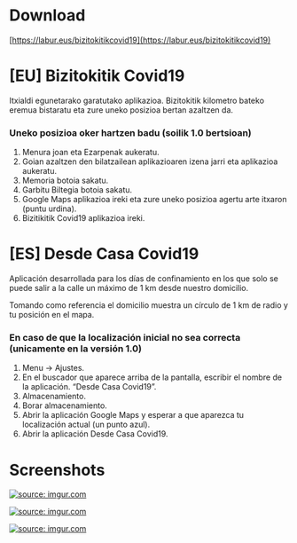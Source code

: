 # Download
[https://labur.eus/bizitokitikcovid19](https://labur.eus/bizitokitikcovid19)

# [EU] Bizitokitik Covid19
Itxialdi egunetarako garatutako aplikazioa. Bizitokitik kilometro bateko eremua bistaratu eta zure uneko posizioa bertan azaltzen da.

### Uneko posizioa oker hartzen badu (soilik 1.0 bertsioan)

1. Menura joan eta Ezarpenak aukeratu.
1. Goian azaltzen den bilatzailean aplikazioaren izena jarri eta aplikazioa aukeratu.
1. Memoria botoia sakatu.
1. Garbitu Biltegia botoia sakatu.
1. Google Maps aplikazioa ireki eta zure uneko posizioa agertu arte itxaron (puntu urdina).
1. Bizitikitik Covid19 aplikazioa ireki.

# [ES] Desde Casa Covid19
Aplicación desarrollada para los días de confinamiento en los que solo se puede salir a la calle un máximo de 1 km desde nuestro domicilio. 

Tomando como referencia el domicilio muestra un círculo de 1 km de radio y tu posición en el mapa.

### En caso de que la localización inicial no sea correcta (unicamente en la versión 1.0)

1. Menu -> Ajustes.
1. En el buscador que aparece arriba de la pantalla, escribir el nombre de la aplicación. “Desde Casa Covid19”.
1. Almacenamiento.
1. Borar almacenamiento.
1. Abrir la aplicación Google Maps y esperar a que aparezca tu localización actual (un punto azul).
1. Abrir la aplicación Desde Casa Covid19.


# Screenshots
<a href="https://imgur.com/n2qeSfE"><img src="https://i.imgur.com/n2qeSfEm.png" title="source: imgur.com" /></a>

<a href="https://imgur.com/bKFL56m"><img src="https://i.imgur.com/bKFL56mm.png" title="source: imgur.com" /></a>

<a href="https://imgur.com/7aQMHYE"><img src="https://i.imgur.com/7aQMHYEm.png" title="source: imgur.com" /></a>


